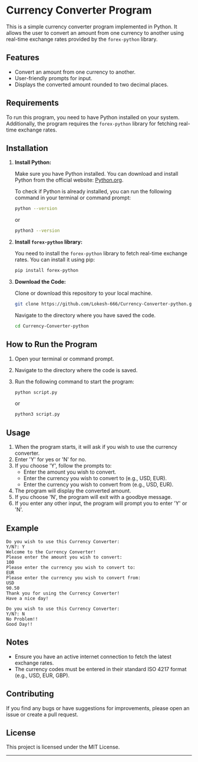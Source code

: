 # Currency Converter Program

This is a simple currency converter program implemented in Python. It allows the user to convert an amount from one currency to another using real-time exchange rates provided by the `forex-python` library.

## Features

- Convert an amount from one currency to another.
- User-friendly prompts for input.
- Displays the converted amount rounded to two decimal places.

## Requirements

To run this program, you need to have Python installed on your system. Additionally, the program requires the `forex-python` library for fetching real-time exchange rates.

## Installation

1. **Install Python:**

   Make sure you have Python installed. You can download and install Python from the official website: [Python.org](https://www.python.org/downloads/).

   To check if Python is already installed, you can run the following command in your terminal or command prompt:

   ```sh
   python --version
   ```

   or

   ```sh
   python3 --version
   ```

2. **Install `forex-python` library:**

   You need to install the `forex-python` library to fetch real-time exchange rates. You can install it using pip:

   ```sh
   pip install forex-python
   ```

3. **Download the Code:**

   Clone or download this repository to your local machine.

   ```sh
   git clone https://github.com/Lokesh-666/Currency-Converter-python.git
   ```

   Navigate to the directory where you have saved the code.

   ```sh
   cd Currency-Converter-python
   ```

## How to Run the Program

1. Open your terminal or command prompt.
2. Navigate to the directory where the code is saved.
3. Run the following command to start the program:

   ```sh
   python script.py
   ```

   or

   ```sh
   python3 script.py
   ```

## Usage

1. When the program starts, it will ask if you wish to use the currency converter.
2. Enter 'Y' for yes or 'N' for no.
3. If you choose 'Y', follow the prompts to:
   - Enter the amount you wish to convert.
   - Enter the currency you wish to convert to (e.g., USD, EUR).
   - Enter the currency you wish to convert from (e.g., USD, EUR).
4. The program will display the converted amount.
5. If you choose 'N', the program will exit with a goodbye message.
6. If you enter any other input, the program will prompt you to enter 'Y' or 'N'.

## Example

```
Do you wish to use this Currency Converter:
Y/N?: Y
Welcome to the Currency Converter!
Please enter the amount you wish to convert:
100
Please enter the currency you wish to convert to:
EUR
Please enter the currency you wish to convert from:
USD
90.50
Thank you for using the Currency Converter!
Have a nice day!

Do you wish to use this Currency Converter:
Y/N?: N
No Problem!!
Good Day!!
```

## Notes

- Ensure you have an active internet connection to fetch the latest exchange rates.
- The currency codes must be entered in their standard ISO 4217 format (e.g., USD, EUR, GBP).

## Contributing

If you find any bugs or have suggestions for improvements, please open an issue or create a pull request.

## License

This project is licensed under the MIT License.

---

